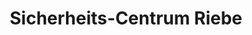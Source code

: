 ---
title: "Sicherheits-Centrum Riebe"
url: /hilden/sicherheits-centrum-riebe/
shop: Schlüsseldienst
---